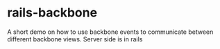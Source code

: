 rails-backbone
==============

A short demo on how to use backbone events to communicate between different backbone views. Server side is in rails